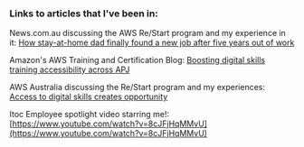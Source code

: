 ### Links to articles that I've been in:
News.com.au discussing the AWS Re/Start program and my experience in it: [How stay-at-home dad finally found a new job after five years out of work](https://www.news.com.au/technology/how-stayathome-dad-finally-found-a-new-job-after-five-years-out-of-work/news-story/fd84e849330c14603a41f3b947036746)

Amazon's AWS Training and Certification Blog: [Boosting digital skills training accessibility across APJ](https://aws.amazon.com/blogs/training-and-certification/boosting-digital-skills-training-accessibility-across-apj/)

AWS Australia discussing the Re/Start program and my experiences: [Access to digital skills creates opportunity](https://www.aboutamazon.com.au/news/aws/access-to-digital-skills-creates-opportunity)

Itoc Employee spotlight video starring me!: [https://www.youtube.com/watch?v=8cJFjHqMMvU](https://www.youtube.com/watch?v=8cJFjHqMMvU)